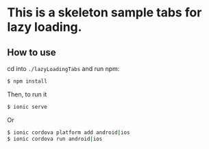 # This is a skeleton sample tabs for lazy loading. #

## How to use

cd into `./lazyLoadingTabs` and run npm:

```bash
$ npm install
```

Then, to run it

```bash
$ ionic serve
```
Or 

```bash
$ ionic cordova platform add android|ios
$ ionic cordova run android|ios
```